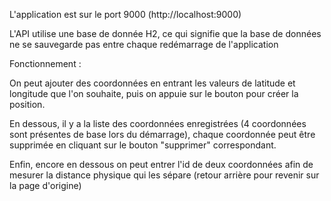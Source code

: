 L'application est sur le port 9000 (http://localhost:9000)

L'API utilise une base de donnée H2, ce qui signifie que la base de données ne se sauvegarde pas entre chaque redémarrage de l'application




Fonctionnement :

On peut ajouter des coordonnées en entrant les valeurs de latitude et longitude que l'on souhaite, puis on appuie sur le bouton pour créer la position.

En dessous, il y a la liste des coordonnées enregistrées (4 coordonnées sont présentes de base lors du démarrage), chaque coordonnée peut être supprimée en cliquant
sur le bouton "supprimer" correspondant.

Enfin, encore en dessous on peut entrer l'id de deux coordonnées afin de mesurer la distance physique qui les sépare (retour arrière pour revenir sur la page d'origine)
